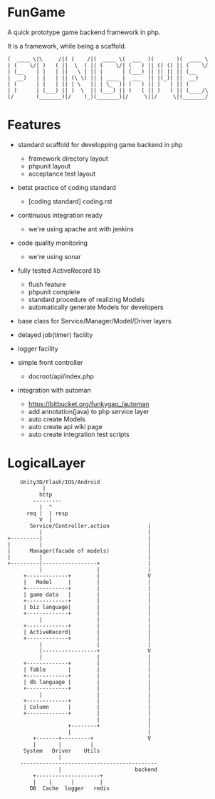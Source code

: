 FunGame
=======

A quick prototype game backend framework in php.

It is a framework, while being a scaffold.

    
    (  ____ \|\     /|( (    /|(  ____ \(  ___  )(       )(  ____ \
    | (    \/| )   ( ||  \  ( || (    \/| (   ) || () () || (    \/
    | (__    | |   | ||   \ | || |      | (___) || || || || (__    
    |  __)   | |   | || (\ \) || | ____ |  ___  || |(_)| ||  __)   
    | (      | |   | || | \   || | \_  )| (   ) || |   | || (      
    | )      | (___) || )  \  || (___) || )   ( || )   ( || (____/\
    |/       (_______)|/    )_)(_______)|/     \||/     \|(_______/
                                                                   

Features
========

*   standard scaffold for developping game backend in php

    - framework directory layout
    - phpunit layout
    - acceptance test layout

*   betst practice of coding standard

    - [coding standard] coding.rst

*   continuous integration ready

    - we're using apache ant with jenkins

*   code quality monitoring
    
    - we're using sonar

*   fully tested ActiveRecord lib

    - flush feature
    - phpunit complete
    - standard procedure of realizing Models
    - automatically generate Models for developers

*   base class for Service/Manager/Model/Driver layers

*   delayed job(timer) facility

*   logger facility

*   simple front controller
    - docroot/api/index.php

*   integration with automan

    - https://bitbucket.org/funkygao_/automan
    - add annotation(java) to php service layer
    - auto create Models
    - auto create api wiki page
    - auto create integration test scripts


LogicalLayer
============

        Unity3D/Flash/IOS/Android
               |
              http 
            ---------
              |  ^
          req |  | resp
              V  |
           Service/Controller.action            |
              |                                 |
    +---------|                                 |
    |         |                                 |
    |      Manager(facade of models)            |
    |         |                                 |
    +---------|-----------------+               |
              |                 |               | 
         +-------------+        |               V
         |   Model     |        |               |
         +-------------+        |               |
         | game data   |        |               |
         +-------------+        |               |
         | biz language|        |               |
         +-------------+        |               |
              |                 |               |
         +-------------+        |               |
         | ActiveRecord|        |               |
         +-------------+        |               |
              |                 |               | 
              |-----------------+               V
              |                 |               |
         +-------------+        |               |
         | Table       |        |               | 
         +-------------+        |               |
         | db language |        |               |
         +-------------+        |               |
              |                 |               |
         +-------------+        |               |
         | Column      |        |               | 
         +-------------+        |               |
                                |               |
                       +--------+               |
                       |                        |
            +-------+---------+                 V
            |       |         |
         System   Driver    Utils
                    |
        -------------------------------------------
                    |                       backend
            +--------------------+
            |    |      |        |
           DB  Cache  logger   redis

